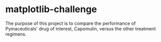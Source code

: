 # matplotlib-challenge
The purpose of this project is to compare the performance of Pymaceuticals' drug of interest, Capomulin, versus the other treatment regimens.

